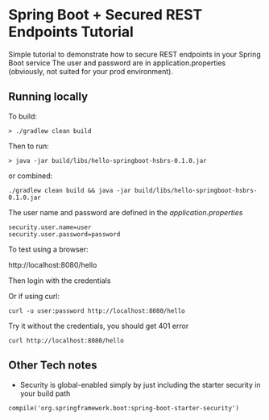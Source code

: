 # Spring Boot + Secured REST Endpoints Tutorial

Simple tutorial to demonstrate how to secure REST endpoints in your Spring Boot service
The user and password are in application.properties (obviously, not suited for your prod environment). 

## Running locally

To build:

```
> ./gradlew clean build
```

Then to run:
```
> java -jar build/libs/hello-springboot-hsbrs-0.1.0.jar
```

or combined:
```
./gradlew clean build && java -jar build/libs/hello-springboot-hsbrs-0.1.0.jar
```

The user name and password are defined in the _application.properties_
```
security.user.name=user
security.user.password=password
```

To test using a browser:

http://localhost:8080/hello

Then login with the credentials

Or if using curl:

```
curl -u user:password http://localhost:8080/hello
```

Try it without the credentials, you should get 401 error

```
curl http://localhost:8080/hello
```

## Other Tech notes
* Security is global-enabled simply by just including the starter security in your build path

```
compile('org.springframework.boot:spring-boot-starter-security')
```


